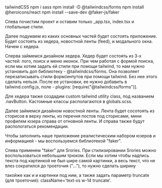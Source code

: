 tailwindCSS
npm i sass
npm install -D @tailwindcss/forms
npm install @heroicons/react
npm install --save-dev @faker-js/faker

Спева почистим проект и оставим только _app.tsx, index.tsx и глобальные стили.

Далее подумаем из каких основных частей будет состоять приложение. Будет состоять из хедера, новостной ленты (feed), и модального окна. Начем с хедера.

Сперва займемся дизайном хедера. Хедер будет состоять из 3-х частей: лого, поиск и меню иконок. При чем работая с формой поиска, если мы хотим задать ей стили при помощи tailwind, то нам нужно установить доп библиотеку - @tailwindcss/forms. Она позволяет перезаписывать стили форм/инпутов при помощи tailwind. Без нее этого сделать нельзя. После ее установки, ее нужно добавить в tailwind.config.js, поле - plugins: [require("@tailwindcss/forms")].

Для хедера также создадим сustom tailwind utility class, под названием .navButton. Кастомные классы располагаются в globals.scss.

Далее займемся дизайном новостной ленты. Лента будет сосотоять из сторисов в верху ленты, из перечня постов под сторисами, мини профилем юзера справа от отновной ленты. И справа также будут распологаться рекомендации.

Чтобы заполнить наше приложение реалистическим набором юзеров и информацией - мы воспользуемся библиотекой "faker".

Спева применем "faker" для Srories. При стилизировании Srories можно воспользоваться небольшим трюком. Если мы хотим чтобы надпись текста под картинкой не был шире самой картинки, а весь текст, что не влез сократился до троеточия ("..."), то нужно сделать ширину <p/> такойже как и и картинки под ним, а также задать параметр truncate (для троеточия): className='text-xs w-14 truncate'.